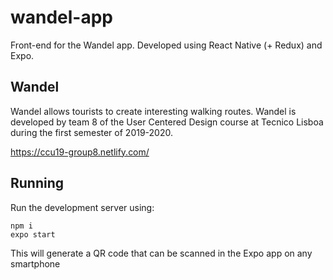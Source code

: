 # wandel-app
Front-end for the Wandel app. Developed using React Native (+ Redux) and Expo.

## Wandel
Wandel allows tourists to create interesting walking routes.
Wandel is developed by team 8 of the User Centered Design course at Tecnico Lisboa during the first semester of 2019-2020.

https://ccu19-group8.netlify.com/

## Running
Run the development server using:

```
npm i
expo start
```

This will generate a QR code that can be scanned in the Expo app on any smartphone
